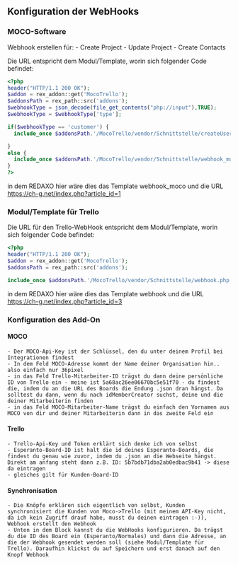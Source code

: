 ## Konfiguration der WebHooks

### MOCO-Software

Webhook erstellen für:
    - Create Project
    - Update Project
    - Create Contacts
    
Die URL entspricht dem Modul/Template, worin sich folgender Code befindet: 

```php
<?php
header("HTTP/1.1 200 OK");
$addon = rex_addon::get('MocoTrello');
$addonsPath = rex_path::src('addons');
$webhookType = json_decode(file_get_contents("php://input"),TRUE);
$webhookType = $webhookType['type'];

if($webhookType == 'customer') {
  include_once $addonsPath.'/MocoTrello/vendor/Schnittstelle/createUserWebhook.php';

}
else {
  include_once $addonsPath.'/MocoTrello/vendor/Schnittstelle/webhook_moco.php';
}
?>
```


in dem REDAXO hier wäre dies das Template webhook_moco und die URL https://ch-g.net/index.php?article_id=1

### Modul/Template für Trello
Die URL für den Trello-WebHook entspricht dem Modul/Template, worin sich folgender Code befindet: 

```php
<?php
header("HTTP/1.1 200 OK");
$addon = rex_addon::get('MocoTrello');
$addonsPath = rex_path::src('addons');

include_once $addonsPath.'/MocoTrello/vendor/Schnittstelle/webhook.php';
```

in dem REDAXO hier wäre dies das Template webhook und die URL https://ch-g.net/index.php?article_id=3

### Konfiguration des Add-On

#### MOCO

    - Der MOCO-Api-Key ist der Schlüssel, den du unter deinem Profil bei Integrationen findest
    - In dem Feld MOCO-Adresse kommt der Name deiner Organisation hin.. also einfach nur 36pixel
    - in das Feld Trello-Mitarbeiter-ID trägst du dann deine persönliche ID von Trello ein - meine ist 5a68ac26ee06670bc5e51f70 - du findest die, indem du an die URL des Boards die Endung .json dran hängst. Da solltest du dann, wenn du nach idMemberCreator suchst, deine und die deiner Mitarbeiterin finden
    - in das Feld MOCO-Mitarbeiter-Name trägst du einfach den Vornamen aus MOCO von dir und deiner Mitarbeiterin dann in das zweite Feld ein

#### Trello

    - Trello-Api-Key und Token erklärt sich denke ich von selbst
    - Esperanto-Board-ID ist halt die id deines Esperanto-Boards, die findest du genau wie zuvor, indem du .json an die Webseite hängst. Direkt am anfang steht dann z.B. ID: 5b7bdb71dba2ab0edbac9b41 -> diese da eintragen
    - gleiches gilt für Kunden-Board-ID
    
#### Synchronisation
    - Die Knöpfe erklären sich eigentlich von selbst, Kunden synchronisiert die Kunden von Moco->Trello (mit meinem API-Key nicht, da ich kein Zugriff drauf habe, musst du deinen eintragen :-)), Webhook erstellt den Webhook
    - Unten in dem Block kannst du die WebHooks konfigurieren. Da trägst du die ID des Board ein (Esperanto/Normales) und dann die Adresse, an die der Webhook gesendet werden soll (siehe Modul/Template für Trello). Daraufhin klickst du auf Speichern und erst danach auf den Knopf Webhook